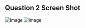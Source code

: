 ## Question 2 Screen Shot
![image](https://github.com/kinshukgoel4/20311A1936/assets/98045941/c5dd7a54-101c-486f-a685-0c3d44f08d89)
![image](https://github.com/kinshukgoel4/20311A1936/assets/98045941/86ab6ccd-d8ea-4150-ac2f-d76ee9b657d8)
